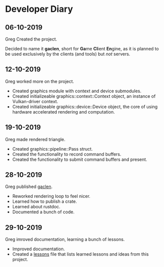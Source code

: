 # Developer Diary

## 06-10-2019

Greg Created the project.

Decided to name it **gaclen**, short for **Ga**me **Cl**ient **En**gine, as it is planned to be used exclusively by the clients (and tools) but *not* servers.

## 12-10-2019

Greg worked more on the project.

- Created graphics module with context and device submodules.
- Created initializeable graphics::context::Context object, an instance of Vulkan-driver context.
- Created initializeable graphics::device::Device object, the core of using hardware accelerated rendering and computation.

## 19-10-2019

Greg made rendered triangle.

- Created graphics::pipeline::Pass struct.
- Created the functionality to record command buffers.
- Created the functionality to submit command buffers and present.

## 28-10-2019

Greg published [gaclen](https://crates.io/crates/gaclen).

- Reworked rendering loop to feel nicer.
- Learned how to publish a crate.
- Learned about rustdoc.
- Documented a bunch of code.

## 29-10-2019

Greg imroved documentation, learning a bunch of lessons.

- Improved documentation.
- Created a [lessons](lessons.md) file that lists learned lessons and ideas from this project.
